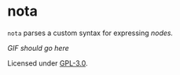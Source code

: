 # nota

`nota` parses a custom syntax for expressing *nodes.*

*GIF should go here*

Licensed under [GPL-3.0](./LICENCE).
